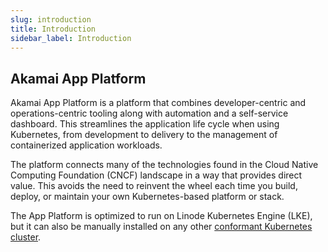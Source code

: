 ```yaml
---
slug: introduction
title: Introduction
sidebar_label: Introduction
---
```


## Akamai App Platform

Akamai App Platform is a platform that combines developer-centric and operations-centric tooling along with automation and a self-service dashboard. This streamlines the application life cycle when using Kubernetes, from development to delivery to the management of containerized application workloads.

The platform connects many of the technologies found in the Cloud Native Computing Foundation (CNCF) landscape in a way that provides direct value. This avoids the need to reinvent the wheel each time you build, deploy, or maintain your own Kubernetes-based platform or stack.

The App Platform is optimized to run on Linode Kubernetes Engine (LKE), but it can also be manually installed on any other [conformant Kubernetes cluster](https://www.cncf.io/training/certification/software-conformance/).
